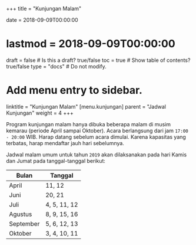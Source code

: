 +++
title = "Kunjungan Malam"

date = 2018-09-09T00:00:00
# lastmod = 2018-09-09T00:00:00

draft = false  # Is this a draft? true/false
toc = true  # Show table of contents? true/false
type = "docs"  # Do not modify.

# Add menu entry to sidebar.
linktitle = "Kunjungan Malam"
[menu.kunjungan]
  parent = "Jadwal Kunjungan"
  weight = 4
+++

Program kunjungan malam hanya dibuka beberapa malam di musim kemarau (periode April sampai Oktober). Acara berlangsung dari jam `17:00 - 20:00` WIB. Harap datang sebelum acara dimulai. Karena kapasitas yang terbatas, harap mendaftar jauh hari sebelumnya.

Jadwal malam umum untuk tahun `2019` akan dilaksanakan pada hari Kamis dan Jumat pada tanggal-tanggal berikut:

| Bulan	| Tanggal |
| ----- | ------- |
| April |	 11, 12 |
| Juni	| 20, 21|
| Juli  |	4, 5, 11, 12 |
| Agustus	| 8, 9, 15, 16 |
| September |	5, 6, 12, 13 | 
| Oktober	|3, 4, 10, 11 |